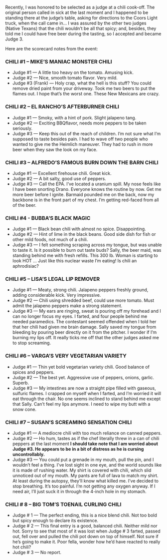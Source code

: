 Recently, I was honored to be selected as a judge at a chili cook-off. The original person called in sick at the last moment and I happened to be standing there at the judge’s table, asking for directions to the Coors Light truck, when the call came in… I was assured by the other two judges (Native Texans) that the chili wouldn’t be all that spicy; and, besides, they told me I could have free beer during the tasting, so I accepted and became Judge 3.

Here are the scorecard notes from the event:

### CHILI #1 – MIKE’S MANIAC MONSTER CHILI
- Judge #1 — A little too heavy on the tomato. Amusing kick.
- Judge #2 — Nice, smooth tomato flavor. Very mild.
- Judge #3 (Frank) — Holy crap, what the hell is this stuff? You could remove dried paint from your driveway. Took me two beers to put the flames out. I hope that’s the worst one. These New Mexicans are crazy.

### CHILI #2 – EL RANCHO’S AFTERBURNER CHILI
- Judge #1 — Smoky, with a hint of pork. Slight jalapeno tang.
- Judge #2 — Exciting BBQflavor, needs more peppers to be taken seriously.
- Judge #3 — Keep this out of the reach of children. I’m not sure what I’m supposed to taste besides pain. I had to wave off two people who wanted to give me the Heimlich maneuver. They had to rush in more beer when they saw the look on my face.

### CHILI #3 – ALFREDO’S FAMOUS BURN DOWN THE BARN CHILI
- Judge #1 — Excellent firehouse chili. Great kick.
- Judge #2 — A bit salty, good use of peppers.
- Judge #3 — Call the EPA. I’ve located a uranium spill. My nose feels like I have been snorting Drano. Everyone knows the routine by now. Get me more beer before I ignite. Barmaid pounded me on the back, now my backbone is in the front part of my chest. I’m getting red-faced from all of the beer.

### CHILI #4 - BUBBA’S BLACK MAGIC
- Judge #1 — Black bean chili with almost no spice. Disappointing.
- Judge #2 — Hint of lime in the black beans. Good side dish for fish or other mild foods, not much of a chili.
- Judge #3 — I felt something scraping across my tongue, but was unable to taste it. Is it possible to burn out taste buds? Sally, the beer maid, was standing behind me with fresh refills. This 300 lb. Woman is starting to look HOT … Just like this nuclear waste I’m eating! Is chili an aphrodisiac?

### CHILI #5 – LISA’S LEGAL LIP REMOVER
- Judge #1 — Meaty, strong chili. Jalapeno peppers freshly ground, adding considerable kick. Very impressive.
- Judge #2 — Chili using shredded beef, could use more tomato. Must admit the jalapeno peppers make a strong statement.
- Judge #3 — My ears are ringing, sweat is pouring off my forehead and I can no longer focus my eyes. I farted, and four people behind me needed paramedics. The contestant seemed offended when I told her that her chili had given me brain damage. Sally saved my tongue from bleeding by pouring beer directly on it from the pitcher. I wonder if I’m burning my lips off. It really ticks me off that the other judges asked me to stop screaming.

### CHILI #6 – VARGA’S VERY VEGETARIAN VARIETY
- Judge #1 — Thin yet bold vegetarian variety chili. Good balance of spices and peppers.
- Judge #2 — The best yet. Aggressive use of peppers, onions, garlic. Superb.
- Judge #3 — My intestines are now a straight pipe filled with gaseous, sulfuric flames. I crapped on myself when I farted, and I’m worried it will eat through the chair. No one seems inclined to stand behind me except that Sally. Can’t feel my lips anymore. I need to wipe my butt with a snow cone.

### CHILI #7 – SUSAN’S SCREAMING SENSATION CHILI
- Judge #1 — A mediocre chili with too much reliance on canned peppers.
- Judge #2 — Ho hum, tastes as if the chef literally threw in a can of chili peppers at the last moment **I should take note that I am worried about Judge #3. He appears to be in a bit of distress as he is cursing uncontrollably.**
- Judge #3 — You could put a grenade in my mouth, pull the pin, and I wouldn’t feel a thing. I’ve lost sight in one eye, and the world sounds like it is made of rushing water. My shirt is covered with chili, which slid unnoticed out of my mouth. My pants are full of lava to match my shirt. At least during the autopsy, they’ll know what killed me. I’ve decided to stop breathing. It’s too painful. I’m not getting any oxygen anyway. If I need air, I’ll just suck it in through the 4-inch hole in my stomach.

### CHILI # 8 – BIG TOM’S TOENAIL CURLING CHILI
- Judge # 1 — The perfect ending, this is a nice blend chili. Not too bold but spicy enough to declare its existence.
- Judge # 2 — This final entry is a good, balanced chili. Neither mild nor hot. Sorry to see that most of it was lost when Judge # 3 farted, passed out, fell over and pulled the chili pot down on top of himself. Not sure if he’s going to make it. Poor fella, wonder how he’d have reacted to really hot chili?
- Judge # 3 — No report.
